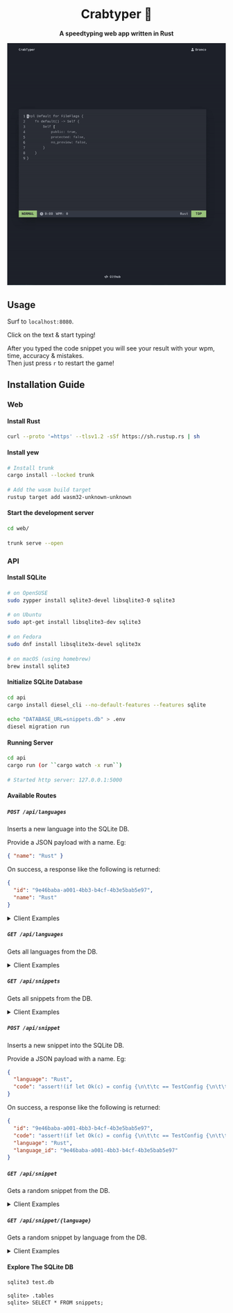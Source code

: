 <div align="center">
  <h1>Crabtyper 🦀</h1>
  <p>
    <strong>A speedtyping web app written in Rust</strong>
  </p>
</div>

![demo](./media/demo.gif)

## Usage

Surf to `localhost:8080`. 

Click on the text & start typing!

After you typed the code snippet you will see your result with your wpm, time, accuracy & mistakes.\
Then just press `r` to restart the game!

## Installation Guide

### Web

#### Install Rust

```sh
curl --proto '=https' --tlsv1.2 -sSf https://sh.rustup.rs | sh
```

#### Install yew

```sh
# Install trunk
cargo install --locked trunk

# Add the wasm build target
rustup target add wasm32-unknown-unknown
```

#### Start the development server

```sh
cd web/

trunk serve --open
```

### API

#### Install SQLite

```sh
# on OpenSUSE
sudo zypper install sqlite3-devel libsqlite3-0 sqlite3

# on Ubuntu
sudo apt-get install libsqlite3-dev sqlite3

# on Fedora
sudo dnf install libsqlite3x-devel sqlite3x

# on macOS (using homebrew)
brew install sqlite3
```

#### Initialize SQLite Database

```sh
cd api
cargo install diesel_cli --no-default-features --features sqlite

echo "DATABASE_URL=snippets.db" > .env
diesel migration run
```

#### Running Server

```sh
cd api
cargo run (or ``cargo watch -x run``)

# Started http server: 127.0.0.1:5000
```

#### Available Routes

##### `POST /api/languages`

Inserts a new language into the SQLite DB.

Provide a JSON payload with a name. Eg:

```json
{ "name": "Rust" }
```

On success, a response like the following is returned:

```json
{
  "id": "9e46baba-a001-4bb3-b4cf-4b3e5bab5e97",
  "name": "Rust"
}
```

<details>
  <summary>Client Examples</summary>

Using [HTTPie](https://httpie.org/):

```sh
http POST localhost:5000/api/languages name=Rust
```

Using cURL:

```sh
curl -S -X POST --header "Content-Type: application/json" --data '{"name":"Rust"}' http://localhost:5000/api/languages
```

</details>

##### `GET /api/languages`

Gets all languages from the DB.

<details>
  <summary>Client Examples</summary>

Using [HTTPie](https://httpie.org/):

```sh
http localhost:5000/api/languages
```

Using cURL:

```sh
curl -S http://localhost:5000/api/languages
```

</details>

##### `GET /api/snippets`

Gets all snippets from the DB.

<details>
  <summary>Client Examples</summary>

Using [HTTPie](https://httpie.org/):

```sh
http localhost:5000/api/snippets
```

Using cURL:

```sh
curl -S http://localhost:5000/api/snippets
```

</details>

##### `POST /api/snippet`

Inserts a new snippet into the SQLite DB.

Provide a JSON payload with a name. Eg:

```json
{
  "language": "Rust",
  "code": "assert!(if let Ok(c) = config {\n\t\tc == TestConfig {\n\t\t\ta: \"test\".into(),\n\t\t\tb: \"test\".into(),\n\t\t}\n\t} else {\n\t\tfalse\n\t})"
}
```

On success, a response like the following is returned:

```json
{
  "id": "9e46baba-a001-4bb3-b4cf-4b3e5bab5e97",
  "code": "assert!(if let Ok(c) = config {\n\t\tc == TestConfig {\n\t\t\ta: \"test\".into(),\n\t\t\tb: \"test\".into(),\n\t\t}\n\t} else {\n\t\tfalse\n\t})",
  "language": "Rust",
  "language_id": "9e46baba-a001-4bb3-b4cf-4b3e5bab5e97"
}
```

##### `GET /api/snippet`

Gets a random snippet from the DB.

<details>
  <summary>Client Examples</summary>

Using [HTTPie](https://httpie.org/):

```sh
http localhost:5000/api/snippet
```

Using cURL:

```sh
curl -S http://localhost:5000/api/snippet
```

</details>

##### `GET /api/snippet/{language}`

Gets a random snippet by language from the DB.

<details>
  <summary>Client Examples</summary>

Using [HTTPie](https://httpie.org/):

```sh
http localhost:5000/api/snippet/Rust
```

Using cURL:

```sh
curl -S http://localhost:5000/api/snippet/Rust
```

</details>

#### Explore The SQLite DB

```sh
sqlite3 test.db
```

```
sqlite> .tables
sqlite> SELECT * FROM snippets;
```
